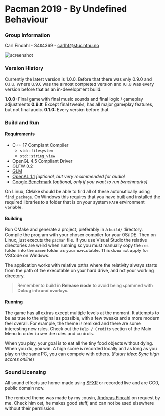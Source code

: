 # Pacman 2019 - By Undefined Behaviour


### Group Information

 Carl Findahl - S484369 - [carlhf@stud.ntnu.no](mailto:carlhf@stud.ntnu.no)
 
 ![screenshot](https://i.imgur.com/uj91iLT.png)
 
### Version History

Currently the latest version is 1.0.0. Before that there was only 0.9.0 and 0.1.0. Where 0.9.0 was the almost completed version and 0.1.0 was every version before that as an in-development build.

**1.0.0:** Final game with final music sounds and final logic / gameplay adjustments
**0.9.0:** Except final tweaks, has all major gameplay features, but not final audio.
**0.1.0:** Every version before that

### Build and Run

#### Requirements
 * C++ 17 Compliant Compiler
     * `std::filesystem`
     * `std::string_view`
 * OpenGL 4.5 Compliant Driver
 * [GLFW 3.2](http://glfw.org/)
 * [GLM](https://glm.g-truc.net/0.9.9/index.html)
 * [OpenAL 1.1](https://www.openal.org/) *[optional, but very recommended for audio]* 
 * [Google Benchmark](https://github.com/google/benchmark) *[optional, only if you want to run benchmarks]*

On Linux, CMake should be able to find all of these automatically using `find_package`. On Windows this requires that you have built and installed the required libraries to a folder that is on your system `PATH` environment variable.

#### Building

Run CMake and generate a project, preferably in a `build/` directory. Compile the program with your chosen compiler for your OS/IDE. Then on Linux, just execute the `pacman` file. If you use Visual Studio the relative directories are weird when running so you must manually copy the `res` folder into the same folder as your executable. This does not apply for VSCode on Windows.

The application works with relative paths where the relativity always starts from the path of the executable on your hard drive, and not your working directory.

> Remember to build in **Release mode** to avoid being spammed with Debug info and overlays.


#### Running

The game has all extras except multiple levels at the moment. It attempts to be as true to the original as possible, with a few tweaks and a more modern feel overall. For example, the theme is remixed and there are some interesting new rules. Check out the `Help / Credits` section of the Main Menu in order to see the rules and controls.

When you play, your goal is to eat all the tiny food objects without dying. When you do, you win. A high score is recorded locally and as long as you play on the same PC, you can compete with others. (*Future idea: Sync high scores online*)

### Sound Licensing
All sound effects are home-made using [SFXR](http://www.drpetter.se/project_sfxr.html) or recorded live and are CC0, public domain now.

The remixed theme was made by my cousin, [Andreas Findahl](https://soundcloud.com/andreasfindahl) on request by me. Check him out, he makes good stuff, and can not be used elsewhere without their permission.
